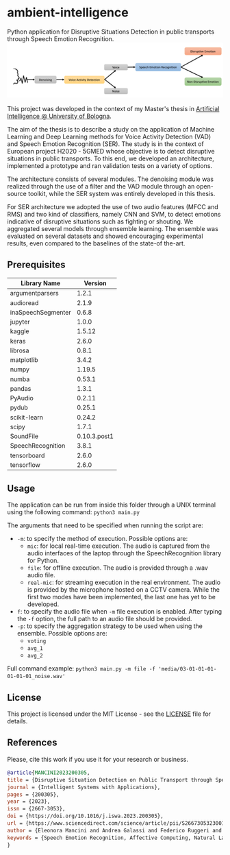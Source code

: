 # ambient-intelligence
Python application for Disruptive Situations Detection in public transports through Speech Emotion Recognition. 
![methodology](images/proposed_methodology.png)

This project was developed in the context of my Master's thesis in [Artificial Intelligence @ University of Bologna](https://corsi.unibo.it/2cycle/artificial-intelligence). 

The aim of the thesis is to describe a study on the
application of Machine Learning and Deep Learning methods for Voice Activity Detection (VAD) and Speech Emotion Recognition (SER). 
The study is in the context of European project H2020 - 5GMED whose objective is to detect disruptive situations in 
public transports. To this end, we developed an architecture,  implemented a prototype and ran validation tests 
on a variety of options.

The architecture consists of several modules. 
The denoising module was realized through the use of a filter and the VAD module through an open-source toolkit, 
while the SER system was entirely developed in this thesis. 

For SER architecture we adopted the use of two audio features (MFCC and RMS) and two kind of classifiers, 
namely CNN and SVM, to detect emotions indicative  of disruptive situations such as fighting or shouting. 
We aggregated several models through ensemble learning. The ensemble was evaluated on several datasets and showed 
encouraging experimental results, even compared to the baselines of the state-of the-art.

## Prerequisites
**Library Name** | **Version**                         
---------------------------|----------------------------------------------
 argumentparsers           | 1.2.1                                        
 audioread                 | 2.1.9                                        
 inaSpeechSegmenter        | 0.6.8                                        
 jupyter                   | 1.0.0                                        
 kaggle                    | 1.5.12                                       
 keras                     | 2.6.0                                        
 librosa                   | 0.8.1                                        
 matplotlib                | 3.4.2                                        
 numpy                     | 1.19.5                                       
 numba                     | 0.53.1                                       
 pandas                    | 1.3.1                                        
 PyAudio                   | 0.2.11                                       
 pydub                     | 0.25.1                                       
 scikit-learn              | 0.24.2                                       
 scipy                     | 1.7.1                                        
 SoundFile                 | 0.10.3.post1                                 
 SpeechRecognition         | 3.8.1                                        
 tensorboard               | 2.6.0                                        
 tensorflow                | 2.6.0                                        
                            

## Usage
The application can be run from inside this folder through a UNIX terminal using the following command: `python3 main.py`

The arguments that need to be specified when running the script are:
- `-m`: to specify the method of execution. Possible options are:
  - `mic`: for local real-time execution. The audio is captured from the audio
interfaces of the laptop through the SpeechRecognition library for Python.
  - `file`: for offline execution. The audio is provided through a .wav audio file.
  - `real-mic`: for streaming execution in the real environment. The audio is provided by the microphone hosted on a CCTV camera. While the first two modes have been implemented, the last one has yet to be developed.
- `f`: to specify the audio file when `-m` file execution is enabled. After typing the `-f` option, the full path to an audio file should be provided.
- `-p`: to specify the aggregation strategy to be used when using the ensemble. Possible options are:
  - `voting`
  - `avg_1`
  - `avg_2`

Full command example: `python3 main.py -m file -f 'media/03-01-01-01-01-01-01_noise.wav'`

## License
This project is licensed under the MIT License - see the [LICENSE](https://github.com/helemanc/ambient-intelligence/blob/main/LICENSE) file for details.

## References 

Please, cite this work if you use it for your research or business.
```bibtex
@article{MANCINI2023200305,
title = {Disruptive Situation Detection on Public Transport through Speech Emotion Recognition},
journal = {Intelligent Systems with Applications},
pages = {200305},
year = {2023},
issn = {2667-3053},
doi = {https://doi.org/10.1016/j.iswa.2023.200305},
url = {https://www.sciencedirect.com/science/article/pii/S2667305323001308},
author = {Eleonora Mancini and Andrea Galassi and Federico Ruggeri and Paolo Torroni},
keywords = {Speech Emotion Recognition, Affective Computing, Natural Language Processing, Machine Learning, Data Augmentation}
}
